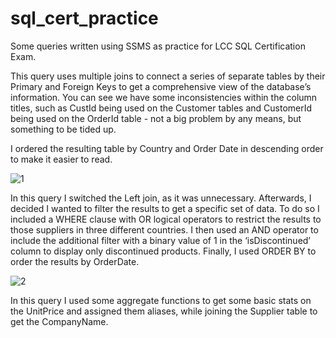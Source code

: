 # sql_cert_practice
Some queries written using SSMS as practice for LCC SQL Certification Exam. 

This query uses multiple joins to connect a series of separate tables by their Primary and Foreign Keys to get a comprehensive view of the database’s information. You can see we have some inconsistencies within the column titles, such as CustId being used on the Customer tables and CustomerId being used on the OrderId table - not a big problem by any means, but something to be tided up. 

I ordered the resulting table by Country and Order Date in descending order to make it easier to read. 


![1](https://github.com/Tkurylo/sql_cert_practice-/assets/125916229/6ca970e9-9dfa-48f5-ad85-600d6a07fc91)



In this query I switched the Left join, as it was unnecessary. Afterwards, I decided I wanted to filter the results to get a specific set of data. To do so I included a WHERE clause with OR logical operators to restrict the results to those suppliers in three different countries. I then used an AND operator to include the additional filter with a binary value of 1 in the ‘isDiscontinued’ column to display only discontinued products. Finally, I used ORDER BY to order the results by OrderDate.

![2](https://github.com/Tkurylo/sql_cert_practice-/assets/125916229/075cab81-d35f-455f-9233-a7e64cad5b4b)


In this query I used some aggregate functions to get some basic stats on the UnitPrice and assigned them aliases, while joining the Supplier table to get the CompanyName. 
